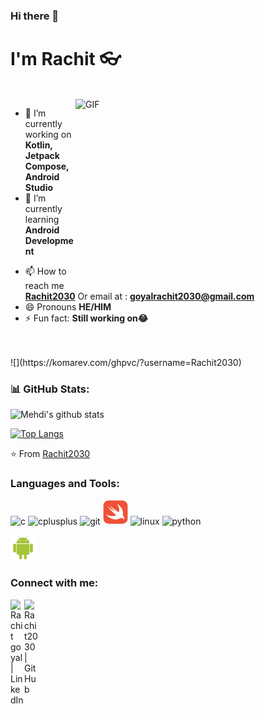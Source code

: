 ### Hi there 👋
# I'm Rachit 👓

<br/>
<img align="right" height="300" width="400" alt="GIF" src="https://media.giphy.com/media/l0MYII7vx3jZTG3Oo/giphy.gif" />

- 🔭 I’m currently working on **Kotlin, Jetpack Compose, Android Studio**
- 🌱 I’m currently learning **Android Development**
<!-- - 💬 Ask me about **OOP's,Python** -->
- 📫 How to reach me **[Rachit2030](https://github.com/Rachit2030)** Or email at : **goyalrachit2030@gmail.com**
- 😄 Pronouns **HE/HIM**
- ⚡ Fun fact: **Still working on😂**

<br/>
<br/>
 <div align="left">
![](https://komarev.com/ghpvc/?username=Rachit2030)
</div>

  
### 📊 GitHub Stats:

![Mehdi's github stats](https://github-readme-stats.vercel.app/api?username=Rachit2030&show_icons=true&hide_border=true&theme=dracula&count_private=true)

[![Top Langs](https://github-readme-stats.vercel.app/api/top-langs/?username=Rachit2030&layout=compact)](https://github.com/Rachit2030/github-readme-stats)


⭐️ From [Rachit2030](https://github.com/Rachit2030)

### Languages and Tools:

<p align="left"><img src="https://devicons.github.io/devicon/devicon.git/icons/c/c-original.svg" alt="c" width="40" height="40"/> 
  <img src="https://devicons.github.io/devicon/devicon.git/icons/cplusplus/cplusplus-original.svg" alt="cplusplus" width="40" height="40"/>
  <img src="https://www.vectorlogo.zone/logos/git-scm/git-scm-icon.svg" alt="git" width="40" height="40"/> 
  <img src="https://raw.githubusercontent.com/devicons/devicon/ac557d6ff33ff370a5db99f97aeab35ea5c67fbd/icons/swift/swift-original.svg" alt="git" width="40" height="40"/> 
  <img src="https://devicons.github.io/devicon/devicon.git/icons/linux/linux-original.svg" alt="linux" width="40" height="40"/>
  <img src="https://devicons.github.io/devicon/devicon.git/icons/python/python-original.svg" alt="python" width="40" height="40"/></p>
 <img src="https://github.com/devicons/devicon/blob/master/icons/android/android-original.svg" alt="python" width="40" height="40"/></p>

### Connect with me:
[<img align="left" alt="Rachit goyal | LinkedIn" width="22px" src="https://www.flaticon.com/svg/static/icons/svg/174/174857.svg" />][linkedin]
[<img align="left" alt="Rachit2030 | GitHub" width="22px" src="https://www.flaticon.com/svg/static/icons/svg/25/25231.svg" />][github]
<br />

[linkedin]: https://linkedin.com/in/RachitGoyal2030/
[github]: https://github.com/Rachit2030

